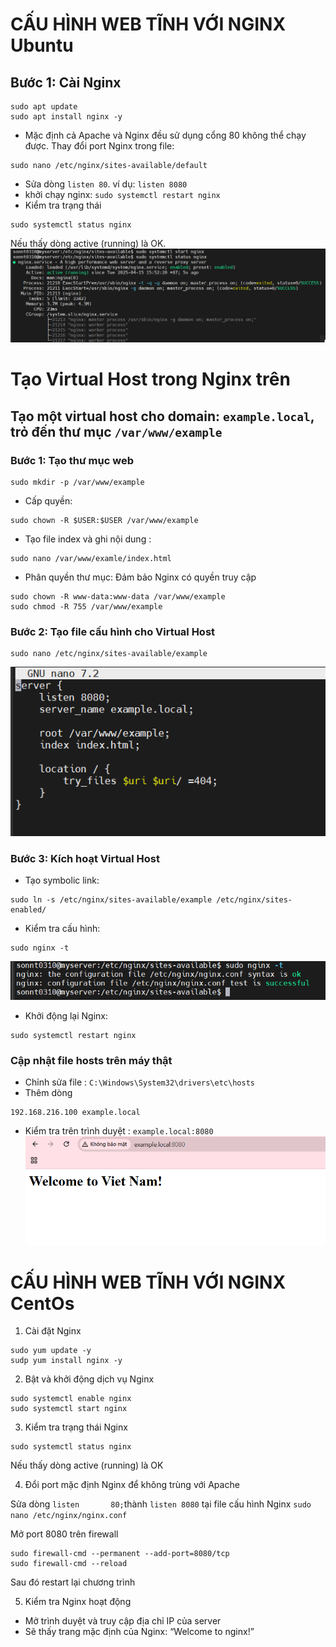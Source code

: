 # CẤU HÌNH WEB TĨNH VỚI NGINX Ubuntu
## Bước 1: Cài Nginx
```
sudo apt update
sudo apt install nginx -y

```
- Mặc định cả Apache và Nginx đều sử dụng cổng 80 không thể chạy được. Thay đổi port Nginx trong file:
```
sudo nano /etc/nginx/sites-available/default
```
-  Sửa dòng `listen 80`. ví dụ: `listen 8080`
- khởi chạy nginx: `sudo systemctl restart nginx`
- Kiểm tra trạng thái
```
sudo systemctl status nginx
```
Nếu thấy dòng active (running) là OK.
![alt text](../images/nginx_1.png)

# Tạo Virtual Host trong Nginx trên 
## Tạo một virtual host cho domain: `example.local`, trỏ đến thư mục `/var/www/example`
### Bước 1: Tạo thư mục web
```
sudo mkdir -p /var/www/example
```
- Cấp quyền:
```
sudo chown -R $USER:$USER /var/www/example
```
- Tạo file index và ghi nội dung :
```
sudo nano /var/www/examle/index.html
```
- Phân quyền thư mục: Đảm bảo Nginx có quyền truy cập
```
sudo chown -R www-data:www-data /var/www/example
sudo chmod -R 755 /var/www/example
```
### Bước 2: Tạo file cấu hình cho Virtual Host
```
sudo nano /etc/nginx/sites-available/example
```

![alt text](../images/Nginx_2.png)

### Bước 3: Kích hoạt Virtual Host
- Tạo symbolic link:
```
sudo ln -s /etc/nginx/sites-available/example /etc/nginx/sites-enabled/
```
- Kiểm tra cấu hình:
```
sudo nginx -t
```

![alt text](../images/nginx_3.png)

- Khởi động lại Nginx:
```
sudo systemctl restart nginx
```
### Cập nhật file hosts trên máy thật
- Chỉnh sửa file : `C:\Windows\System32\drivers\etc\hosts`
- Thêm dòng
```
192.168.216.100 example.local
```
- Kiểm tra trên trình duyệt : ```example.local:8080```
![alt text](../images/nginx_4.png)

# CẤU HÌNH WEB TĨNH VỚI NGINX CentOs
1. Cài đặt Nginx
```
sudo yum update -y
sudp yum install nginx -y
```
2. Bật và khởi động dịch vụ Nginx
```
sudo systemctl enable nginx
sudo systemctl start nginx
```
3. Kiểm tra trạng thái Nginx
```
sudo systemctl status nginx
```
Nếu thấy dòng active (running) là OK

4. Đổi port mặc định Nginx để không trùng với Apache

Sửa dòng `listen       80;`thành `listen 8080` tại file cấu hình Nginx `sudo nano /etc/nginx/nginx.conf`

Mở port 8080 trên firewall 
```
sudo firewall-cmd --permanent --add-port=8080/tcp
sudo firewall-cmd --reload
```

Sau đó restart lại chương trình 

5. Kiểm tra Nginx hoạt động

- Mở trình duyệt và truy cập địa chỉ IP của server 
- Sẽ thấy trang mặc định của Nginx: “Welcome to nginx!”